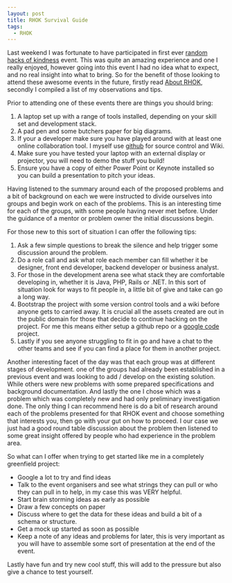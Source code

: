 ```yaml
---
layout: post
title: RHOK Survival Guide
tags: 
  - RHOK
---
```


Last weekend I was fortunate to have participated in first ever [random hacks of kindness](http://www.rhok.org/) event. This was quite an amazing experience and one I really enjoyed, however going into this event I had no idea what to expect, and no real insight into what to bring. So for the benefit of those looking to attend these awesome events in the future, firstly read [About RHOK](http://www.rhok.org/about), secondly I compiled a list of my observations and tips.


Prior to attending one of these events there are things you should bring:
1. A laptop set up with a range of tools installed, depending on your skill set and development stack.
2. A pad pen and some butchers paper for big diagrams.
3. If your a developer make sure you have played around with at least one online collaboration tool. I myself use [github](http://github.com) for source control and Wiki.
4. Make sure you have tested your laptop with an external display or projector, you will need to demo the stuff you build!
5. Ensure you have a copy of either Power Point or Keynote installed so you can build a presentation to pitch your ideas.

Having listened to the summary around each of the proposed problems and a bit of background on each we were instructed to divide ourselves into groups and begin work on each of the problems. This is an interesting time for each of the groups, with some people having never met before. Under the guidance of a mentor or problem owner the initial discussions begin.

For those new to this sort of situation I can offer the following tips:
1. Ask a few simple questions to break the silence and help trigger some discussion around the problem. 
2. Do a role call and ask what role each member can fill whether it be designer, front end developer, backend developer or business analyst.
3. For those in the development arena see what stack they are comfortable developing in, whether it is Java, PHP, Rails or .NET. In this sort of situation look for ways to fit people in, a little bit of give and take can go a long way.
4. Bootstrap the project with some version control tools and a wiki before anyone gets to carried away. It is crucial all the assets created are out in the public domain for those that decide to continue hacking on the project. For me this means either setup a github repo or a [google code](http://code.google.com/hosting/) project.
5. Lastly if you see anyone struggling to fit in go and have a chat to the other teams and see if you can find a place for them in another project.

Another interesting facet of the day was that each group was at different stages of development. one of the groups had already been established in a previous event and was looking to add / develop on the existing solution. While others were new problems with some prepared specifications and background documentation. And lastly the one I chose which was a problem which was completely new and had only preliminary investigation done. The only thing I can recommend here is do a bit of research around each of the problems presented for that RHOK event and choose something that interests you, then go with your gut on how to proceed. I our case we just had a good round table discussion about the problem then listened to some great insight offered by people who had experience in the problem area. 

So what can I offer when trying to get started like me in a completely greenfield project:
* Google a lot to try and find ideas
* Talk to the event organisers and see what strings they can pull or who they can pull in to help, in my case this was VERY helpful.
* Start brain storming ideas as early as possible
* Draw a few concepts on paper
* Discuss where to get the data for these ideas and build a bit of a schema or structure.
* Get a mock up started as soon as possible
* Keep a note of any ideas and problems for later, this is very important as you will have to assemble some sort of presentation at the end of the event.

Lastly have fun and try new cool stuff, this will add to the pressure but also give a chance to test yourself.

